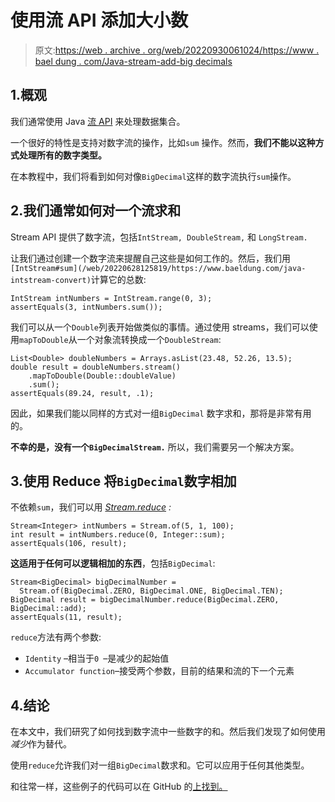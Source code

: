 # 使用流 API 添加大小数

> 原文:[https://web . archive . org/web/20220930061024/https://www . bael dung . com/Java-stream-add-big decimals](https://web.archive.org/web/20220930061024/https://www.baeldung.com/java-stream-add-bigdecimals)

## 1.概观

我们通常使用 Java [流 API](/web/20220628125819/https://www.baeldung.com/java-8-streams-introduction) 来处理数据集合。

一个很好的特性是支持对数字流的操作，比如`sum` 操作。然而，**我们不能以这种方式处理所有的数字类型。**

在本教程中，我们将看到如何对像`BigDecimal`这样的数字流执行`sum`操作。

## 2.我们通常如何对一个流求和

Stream API 提供了数字流，包括`IntStream, DoubleStream,` 和 `LongStream.`

让我们通过创建一个数字流来提醒自己这些是如何工作的。然后，我们用`[IntStream#sum](/web/20220628125819/https://www.baeldung.com/java-intstream-convert)`计算它的总数:

```
IntStream intNumbers = IntStream.range(0, 3);
assertEquals(3, intNumbers.sum());
```

我们可以从一个`Double`列表开始做类似的事情。通过使用 streams，我们可以使用`mapToDouble`从一个对象流转换成一个`DoubleStream`:

```
List<Double> doubleNumbers = Arrays.asList(23.48, 52.26, 13.5);
double result = doubleNumbers.stream()
    .mapToDouble(Double::doubleValue)
    .sum();
assertEquals(89.24, result, .1);
```

因此，如果我们能以同样的方式对一组`BigDecimal` 数字求和，那将是非常有用的。

**不幸的是，没有一个`BigDecimalStream.`** 所以，我们需要另一个解决方案。

## 3.使用 Reduce 将`BigDecimal`数字相加

不依赖`sum`，我们可以用 *[Stream.reduce](/web/20220628125819/https://www.baeldung.com/java-stream-reduce) :*

```
Stream<Integer> intNumbers = Stream.of(5, 1, 100);
int result = intNumbers.reduce(0, Integer::sum);
assertEquals(106, result);
```

**这适用于任何可以逻辑相加的东西**，包括`BigDecimal`:

```
Stream<BigDecimal> bigDecimalNumber = 
  Stream.of(BigDecimal.ZERO, BigDecimal.ONE, BigDecimal.TEN);
BigDecimal result = bigDecimalNumber.reduce(BigDecimal.ZERO, BigDecimal::add);
assertEquals(11, result);
```

`reduce`方法有两个参数:

*   `Identity` –相当于`0 `–是减少的起始值
*   `Accumulator function`–接受两个参数，目前的结果和流的下一个元素

## 4.结论

在本文中，我们研究了如何找到数字流中一些数字的和。然后我们发现了如何使用*减少*作为替代。

使用`reduce`允许我们对一组`BigDecimal`数求和。它可以应用于任何其他类型。

和往常一样，这些例子的代码可以在 GitHub 的[上找到。](https://web.archive.org/web/20220628125819/https://github.com/eugenp/tutorials/tree/master/core-java-modules/core-java-streams-3)